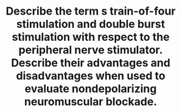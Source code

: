 ---
title: "Describe the term s train-of-four stimulation and double burst stimulation with respect to the peripheral nerve stimulator. Describe their advantages and disadvantages when used to evaluate nondepolarizing neuromuscular blockade."
entityType: SAQ
exam: PEX
college: ANZCA
year: 2008
sitting: A
question: 7
passRate: 16
EC_expectedDomains:
- "Candidates were expected to provide a clear description of how train-of-four (TO F) and double burst stimulation (DBS) is produced using a peripheral nerve stimulator to evaluate non-depolarising neuromuscular blockade (NMB)."
- "A good understanding of the relationship between twitch height, TO F ratio and level of NDM B in the context of reversibility and block depth is imperative."
- "A description of the advantages, limitations and drawbacks of using both techniques was expected to achieve a pass mark."
EC_extraCredit:
- "Good candidates were able to describe TOF correlates with receptor occupancy and provide comparison with single twitch and post tetanic count."
EC_errorsCommon:
- "Whilst many candidates were able to outline the principles of TO F and DBS, most failed to provide precise or correct description of important technical aspects like frequency, timing and voltage."
- "The description of advantages and limitations were vague, patchy and fragmented and showed general lack of understanding of neuromuscular monitoring and its applied pharmacology."
---